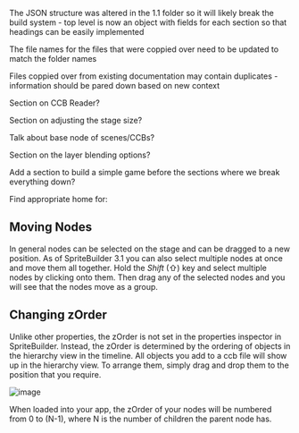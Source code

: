 The JSON structure was altered in the 1.1 folder so it will likely break the build system - top level is now an object with fields for each section so that headings can be easily implemented

The file names for the files that were coppied over need to be updated to match the folder names

Files coppied over from existing documentation may contain duplicates - information should be pared down based on new context



Section on CCB Reader?

Section on adjusting the stage size?

Talk about base node of scenes/CCBs?


Section on the layer blending options?


Add a section to build a simple game before the sections where we break everything down?



Find appropriate home for:

## Moving Nodes

In general nodes can be selected on the stage and can be dragged to a new position. As of SpriteBuilder 3.1 you can also select multiple nodes at once and move them all together. Hold the *Shift* (⇧) key and select multiple nodes by clicking onto them. Then drag any of the selected nodes and you will see that the nodes move as a group.


## Changing zOrder
Unlike other properties, the zOrder is not set in the properties inspector in SpriteBuilder. Instead, the zOrder is determined by the ordering of objects in the hierarchy view in the timeline. All objects you add to a ccb file will show up in the hierarchy view. To arrange them, simply drag and drop them to the position that you require.

![image](ccb-order.png)

When loaded into your app, the zOrder of your nodes will be numbered from 0 to (N-1), where N is the number of children the parent node has. 